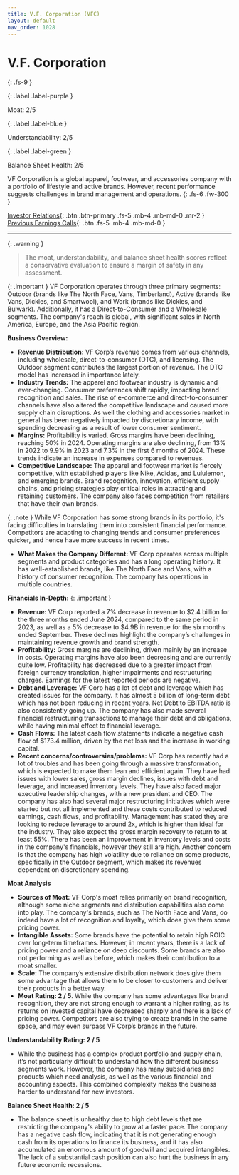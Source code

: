 ```yaml
---
title: V.F. Corporation (VFC)
layout: default
nav_order: 1028
---
```


# V.F. Corporation
{: .fs-9 }

{: .label .label-purple }

Moat: 2/5

{: .label .label-blue }

Understandability: 2/5

{: .label .label-green }

Balance Sheet Health: 2/5

VF Corporation is a global apparel, footwear, and accessories company with a portfolio of lifestyle and active brands. However, recent performance suggests challenges in brand management and operations.
{: .fs-6 .fw-300 }

[Investor Relations](https://www.google.com/search?q=VFC+investor+relations){: .btn .btn-primary .fs-5 .mb-4 .mb-md-0 .mr-2 }
[Previous Earnings Calls](https://discountingcashflows.com/company/VFC/transcripts/){: .btn .fs-5 .mb-4 .mb-md-0 }

---

{: .warning }
>The moat, understandability, and balance sheet health scores reflect a conservative evaluation to ensure a margin of safety in any assessment.



{: .important }
VF Corporation operates through three primary segments: Outdoor (brands like The North Face, Vans, Timberland), Active (brands like Vans, Dickies, and Smartwool), and Work (brands like Dickies, and Bulwark). Additionally, it has a Direct-to-Consumer and a Wholesale segments. The company's reach is global, with significant sales in North America, Europe, and the Asia Pacific region.

**Business Overview:**

*   **Revenue Distribution:** VF Corp’s revenue comes from various channels, including wholesale, direct-to-consumer (DTC), and licensing. The Outdoor segment contributes the largest portion of revenue. The DTC model has increased in importance lately.
*   **Industry Trends:** The apparel and footwear industry is dynamic and ever-changing. Consumer preferences shift rapidly, impacting brand recognition and sales. The rise of e-commerce and direct-to-consumer channels have also altered the competitive landscape and caused more supply chain disruptions. As well the clothing and accessories market in general has been negatively impacted by discretionary income, with spending decreasing as a result of lower consumer sentiment.
*  **Margins:** Profitability is varied. Gross margins have been declining, reaching 50% in 2024. Operating margins are also declining, from 13% in 2022 to 9.9% in 2023 and 7.3% in the first 6 months of 2024. These trends indicate an increase in expenses compared to revenues.
*   **Competitive Landscape:** The apparel and footwear market is fiercely competitive, with established players like Nike, Adidas, and Lululemon, and emerging brands. Brand recognition, innovation, efficient supply chains, and pricing strategies play critical roles in attracting and retaining customers. The company also faces competition from retailers that have their own brands.

{: .note }
While VF Corporation has some strong brands in its portfolio, it's facing difficulties in translating them into consistent financial performance. Competitors are adapting to changing trends and consumer preferences quicker, and hence have more success in recent times.

*   **What Makes the Company Different:** VF Corp operates across multiple segments and product categories and has a long operating history. It has well-established brands, like The North Face and Vans, with a history of consumer recognition. The company has operations in multiple countries.

**Financials In-Depth:**
{: .important }

*   **Revenue:** VF Corp reported a 7% decrease in revenue to $2.4 billion for the three months ended June 2024, compared to the same period in 2023, as well as a 5% decrease to $4.9B in revenue for the six months ended September. These declines highlight the company’s challenges in maintaining revenue growth and brand strength.
*  **Profitability:** Gross margins are declining, driven mainly by an increase in costs. Operating margins have also been decreasing and are currently quite low. Profitability has decreased due to a greater impact from foreign currency translation, higher impairments and restructuring charges. Earnings for the latest reported periods are negative.
*   **Debt and Leverage:** VF Corp has a lot of debt and leverage which has created issues for the company. It has almost 5 billion of long-term debt which has not been reducing in recent years. Net Debt to EBITDA ratio is also consistently going up. The company has also made several financial restructuring transactions to manage their debt and obligations, while having minimal effect to financial leverage.
*   **Cash Flows:** The latest cash flow statements indicate a negative cash flow of $173.4 million, driven by the net loss and the increase in working capital.
*   **Recent concerns/controversies/problems:** VF Corp has recently had a lot of troubles and has been going through a massive transformation, which is expected to make them lean and efficient again. They have had issues with lower sales, gross margin declines, issues with debt and leverage, and increased inventory levels. They have also faced major executive leadership changes, with a new president and CEO. The company has also had several major restructuring initiatives which were started but not all implemented and these costs contributed to reduced earnings, cash flows, and profitability.
Management has stated they are looking to reduce leverage to around 2x, which is higher than ideal for the industry. They also expect the gross margin recovery to return to at least 55%. There has been an improvement in inventory levels and costs in the company's financials, however they still are high.
Another concern is that the company has high volatility due to reliance on some products, specifically in the Outdoor segment, which makes its revenues dependent on discretionary spending.

**Moat Analysis**

*   **Sources of Moat:** VF Corp's moat relies primarily on brand recognition, although some niche segments and distribution capabilities also come into play.
   The company's brands, such as The North Face and Vans, do indeed have a lot of recognition and loyalty, which does give them some pricing power.
   *   **Intangible Assets:** Some brands have the potential to retain high ROIC over long-term timeframes. However, in recent years, there is a lack of pricing power and a reliance on deep discounts. Some brands are also not performing as well as before, which makes their contribution to a moat smaller.
   *   **Scale:** The company’s extensive distribution network does give them some advantage that allows them to be closer to customers and deliver their products in a better way.
*  **Moat Rating: 2 / 5**. While the company has some advantages like brand recognition, they are not strong enough to warrant a higher rating, as its returns on invested capital have decreased sharply and there is a lack of pricing power. Competitors are also trying to create brands in the same space, and may even surpass VF Corp’s brands in the future.

**Understandability Rating: 2 / 5**

*    While the business has a complex product portfolio and supply chain, it’s not particularly difficult to understand how the different business segments work. However, the company has many subsidiaries and products which need analysis, as well as the various financial and accounting aspects. This combined complexity makes the business harder to understand for new investors.

**Balance Sheet Health: 2 / 5**

*   The balance sheet is unhealthy due to high debt levels that are restricting the company's ability to grow at a faster pace. The company has a negative cash flow, indicating that it is not generating enough cash from its operations to finance its business, and it has also accumulated an enormous amount of goodwill and acquired intangibles. The lack of a substantial cash position can also hurt the business in any future economic recessions.

